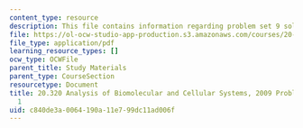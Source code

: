 ```yaml
---
content_type: resource
description: This file contains information regarding problem set 9 solutions.
file: https://ol-ocw-studio-app-production.s3.amazonaws.com/courses/20-320-analysis-of-biomolecular-and-cellular-systems-fall-2012/c840de3a0064190a11e799dc11ad006f_MIT20_320F12_2009_PS1_Solu.pdf
file_type: application/pdf
learning_resource_types: []
ocw_type: OCWFile
parent_title: Study Materials
parent_type: CourseSection
resourcetype: Document
title: 20.320 Analysis of Biomolecular and Cellular Systems, 2009 Problem Set Solutions
  1
uid: c840de3a-0064-190a-11e7-99dc11ad006f
---
```

